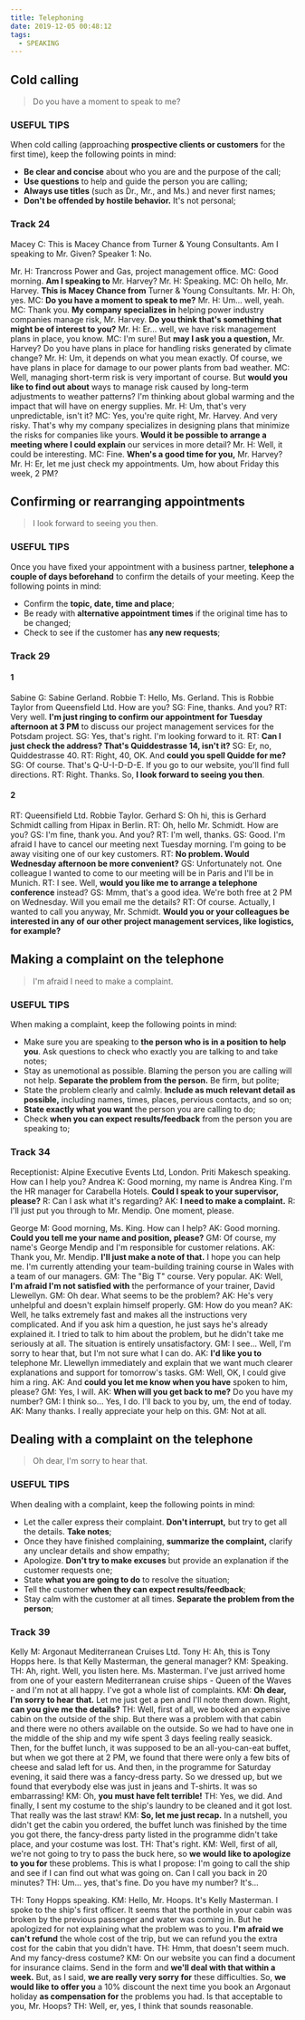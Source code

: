 ```yaml
---
title: Telephoning
date: 2019-12-05 00:48:12
tags:
  - SPEAKING
---
```

## Cold calling
> Do you have a moment to speak to me?

### USEFUL TIPS 
When cold calling (approaching **prospective clients or customers** for the first time), keep the following points in mind:
- **Be clear and concise** about who you are and the purpose of the call;
- **Use questions** to help and guide the person you are calling;
- **Always use titles** (such as Dr., Mr., and Ms.) and never first names;
- **Don't be offended by hostile behavior.** It's not personal;

### Track 24
Macey C: This is Macey Chance from Turner & Young Consultants. Am I speaking to Mr. Given?
Speaker 1: No.
<!--more-->

Mr. H: Trancross Power and Gas, project management office.
MC: Good morning. **Am I speaking to** Mr. Harvey?
Mr. H: Speaking.
MC: Oh hello, Mr. Harvey. **This is Macey Chance from** Turner & Young Consultants.
Mr. H: Oh, yes.
MC: **Do you have a moment to speak to me?**
Mr. H: Um... well, yeah.
MC: Thank you. **My company specializes in** helping power industry companies manage risk, Mr. Harvey. **Do you think that's something that might be of interest to you?**
Mr. H: Er... well, we have risk management plans in place, you know.
MC: I'm sure! But **may I ask you a question,** Mr. Harvey? Do you have plans in place for handling risks generated by climate change?
Mr. H: Um, it depends on what you mean exactly. Of course, we have plans in place for damage to our power plants from bad weather.
MC: Well, managing short-term risk is very important of course. But **would you like to find out about** ways to manage risk caused by long-term adjustments to weather patterns? I'm thinking about global warming and the impact that will have on energy supplies.
Mr. H: Um, that's very unpredictable, isn't it?
MC: Yes, you're quite right, Mr. Harvey. And very risky. That's why my company specializes in designing plans that minimize the risks for companies like yours. **Would it be possible to arrange a meeting where I could explain** our services in more detail?
Mr. H: Well, it could be interesting.
MC: Fine. **When's a good time for you,** Mr. Harvey?
Mr. H: Er, let me just check my appointments. Um, how about Friday this week, 2 PM?

## Confirming or rearranging appointments
> I look forward to seeing you then.

### USEFUL TIPS
Once you have fixed your appointment with a business partner, **telephone a couple of days beforehand** to confirm the details of your meeting. Keep the following points in mind:
- Confirm the **topic, date, time and place**;
- Be ready with **alternative appointment times** if the original time has to be changed;
- Check to see if the customer has **any new requests**;

### Track 29
#### 1
Sabine G: Sabine Gerland.
Robbie T: Hello, Ms. Gerland. This is Robbie Taylor from Queensfield Ltd. How are you?
SG: Fine, thanks. And you?
RT: Very well. **I'm just ringing to confirm our appointment for Tuesday afternoon at 3 PM** to discuss our project management services for the Potsdam project.
SG: Yes, that's right. I'm looking forward to it.
RT: **Can I just check the address? That's Quiddestrasse 14, isn't it?**
SG: Er, no, Quiddestrasse 40.
RT: Right, 40, OK. And **could you spell Quidde for me?**
SG: Of course. That's Q-U-I-D-D-E. If you go to our website, you'll find full directions.
RT: Right. Thanks. So, **I look forward to seeing you then**.

#### 2
RT: Queensifield Ltd. Robbie Taylor.
Gerhard S: Oh hi, this is Gerhard Schmidt calling from Hipax in Berlin.
RT: Oh, hello Mr. Schmidt. How are you?
GS: I'm fine, thank you. And you?
RT: I'm well, thanks.
GS: Good. I'm afraid I have to cancel our meeting next Tuesday morning. I'm going to be away visiting one of our key customers.
RT: **No problem. Would Wednesday afternoon be more convenient?**
GS: Unfortunately not. One colleague I wanted to come to our meeting will be in Paris and I'll be in Munich.
RT: I see. Well, **would you like me to arrange a telephone conference** instead?
GS: Mmm, that's a good idea. We're both free at 2 PM on Wednesday. Will you email me the details?
RT: Of course. Actually, I wanted to call you anyway, Mr. Schmidt. **Would you or your colleagues be interested in any of our other project management services, like logistics, for example?**

## Making a complaint on the telephone
> I'm afraid I need to make a complaint.

### USEFUL TIPS
When making a complaint, keep the following points in mind:
- Make sure you are speaking to **the person who is in a position to help you**. Ask questions to check who exactly you are talking to and take notes;
- Stay as unemotional as possible. Blaming the person you are calling will not help. **Separate the problem from the person.** Be firm, but polite;
- State the problem clearly and calmly. **Include as much relevant detail as possible,** including names, times, places, pervious contacts, and so on;
- **State exactly what you want** the person you are calling to do;
- Check **when you can expect results/feedback** from the person you are speaking to;

### Track 34
Receptionist: Alpine Executive Events Ltd, London. Priti Makesch speaking. How can I help you?
Andrea K: Good morning, my name is Andrea King. I'm the HR manager for Carabella Hotels. **Could I speak to your supervisor, please?**
R: Can I ask what it's regarding?
AK: **I need to make a complaint.**
R: I'll just put you through to Mr. Mendip. One moment, please.

George M: Good morning, Ms. King. How can I help?
AK: Good morning. **Could you tell me your name and position, please?**
GM: Of course, my name's George Mendip and I'm responsible for customer relations.
AK: Thank you, Mr. Mendip. **I'll just make a note of that.** I hope you can help me. I'm currently attending your team-building training course in Wales with a team of our managers.
GM: The "Big T" course. Very popular.
AK: Well, **I'm afraid I'm not satisfied with** the performance of your trainer, David Llewellyn.
GM: Oh dear. What seems to be the problem?
AK: He's very unhelpful and doesn't explain himself properly.
GM: How do you mean?
AK: Well, he talks extremely fast and makes all the instructions very complicated. And if you ask him a question, he just says he's already explained it. I tried to talk to him about the problem, but he didn't take me seriously at all. The situation is entirely unsatisfactory.
GM: I see... Well, I'm sorry to hear that, but I'm not sure what I can do.
AK: **I'd like you to** telephone Mr. Llewellyn immediately and explain that we want much clearer explanations and support for tomorrow's tasks.
GM: Well, OK, I could give him a ring.
AK: And **could you let me know when you have** spoken to him, please?
GM: Yes, I will.
AK: **When will you get back to me?** Do you have my number?
GM: I think so... Yes, I do. I'll back to you by, um, the end of today.
AK: Many thanks. I really appreciate your help on this.
GM: Not at all.

## Dealing with a complaint on the telephone
> Oh dear, I'm sorry to hear that.

### USEFUL TIPS
When dealing with a complaint, keep the following points in mind:
- Let the caller express their complaint. **Don't interrupt,** but try to get all the details. **Take notes**;
- Once they have finished complaining, **summarize the complaint,** clarify any unclear details and show empathy;
- Apologize. **Don't try to make excuses** but provide an explanation if the customer requests one;
- State **what you are going to do** to resolve the situation;
- Tell the customer **when they can expect results/feedback**;
- Stay calm with the customer at all times. **Separate the problem from the person**;

### Track 39
Kelly M: Argonaut Mediterranean Cruises Ltd.
Tony H: Ah, this is Tony Hopps here. Is that Kelly Masterman, the general manager?
KM: Speaking.
TH: Ah, right. Well, you listen here. Ms. Masterman. I've just arrived home from one of your eastern Mediterranean cruise ships - Queen of the Waves - and I'm not at all happy. I've got a whole list of complaints.
KM: **Oh dear, I'm sorry to hear that.** Let me just get a pen and I'll note them down. Right, **can you give me the details?**
TH: Well, first of all, we booked an expensive cabin on the outside of the ship. But there was a problem with that cabin and there were no others available on the outside. So we had to have one in the middle of the ship and my wife spent 3 days feeling really seasick. Then, for the buffet lunch, it was supposed to be an all-you-can-eat buffet, but when we got there at 2 PM, we found that there were only a few bits of cheese and salad left for us. And then, in the programme for Saturday evening, it said there was a fancy-dress party. So we dressed up, but we found that everybody else was just in jeans and T-shirts. It was so embarrassing!
KM: Oh, **you must have felt terrible!**
TH: Yes, we did. And finally, I sent my costume to the ship's laundry to be cleaned and it got lost. That really was the last straw!
KM: **So, let me just recap.** In a nutshell, you didn't get the cabin you ordered, the buffet lunch was finished by the time you got there, the fancy-dress party listed in the programme didn't take place, and your costume was lost.
TH: That's right.
KM: Well, first of all, we're not going to try to pass the buck here, so **we would like to apologize to you for** these problems. This is what I propose: I'm going to call the ship and see if I can find out what was going on. Can I call you back in 20 minutes?
TH: Um... yes, that's fine. Do you have my number? It's...

TH: Tony Hopps speaking.
KM: Hello, Mr. Hoops. It's Kelly Masterman. I spoke to the ship's first officer. It seems that the porthole in your cabin was broken by the previous passenger and water was coming in. But he apologized for not explaining what the problem was to you. **I'm afraid we can't refund** the whole cost of the trip, but we can refund you the extra cost for the cabin that you didn't have.
TH: Hmm, that doesn't seem much. And my fancy-dress costume?
KM: On our website you can find a document for insurance claims. Send in the form and **we'll deal with that within a week.** But, as I said, **we are really very sorry for** these difficulties. So, **we would like to offer you** a 10% discount the next time you book an Argonaut holiday **as compensation for** the problems you had. Is that acceptable to you, Mr. Hoops?
TH: Well, er, yes, I think that sounds reasonable.
